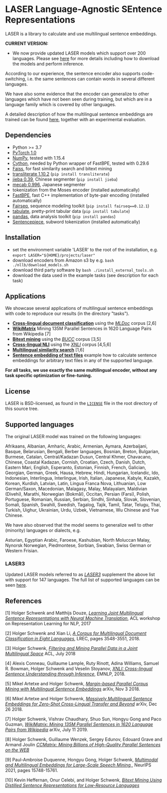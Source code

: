 # LASER  Language-Agnostic SEntence Representations

LASER is a library to calculate and use multilingual sentence embeddings.

**CURRENT VERSION:**
* We now provide updated LASER models which support over 200 languages. Please see [here](nllb/README.md) for more details including how to download the models and perform inference.

According to our experience, the sentence encoder also supports code-switching, i.e.
the same sentences can contain words in several different languages.

We have also some evidence that the encoder can generalize to other
languages which have not been seen during training, but which are in
a language family which is covered by other languages.

A detailed description of how the multilingual sentence embeddings are trained can
be found [here](https://arxiv.org/abs/2205.12654), together with an experimental evaluation.

## Dependencies
* Python >= 3.7
* [PyTorch 1.0](http://pytorch.org/)
* [NumPy](http://www.numpy.org/), tested with 1.15.4
* [Cython](https://pypi.org/project/Cython/), needed by Python wrapper of FastBPE, tested with 0.29.6
* [Faiss](https://github.com/facebookresearch/faiss), for fast similarity search and bitext mining
* [transliterate 1.10.2](https://pypi.org/project/transliterate) (`pip install transliterate`)
* [jieba 0.39](https://pypi.org/project/jieba/), Chinese segmenter (`pip install jieba`)
* [mecab 0.996](https://pypi.org/project/JapaneseTokenizer/), Japanese segmenter
* tokenization from the Moses encoder (installed automatically)
* [FastBPE](https://github.com/glample/fastBPE), fast C++ implementation of byte-pair encoding (installed automatically)
* [Fairseq](https://github.com/pytorch/fairseq), sequence modeling toolkit (`pip install fairseq==0.12.1`)
* [tabulate](https://pypi.org/project/tabulate), pretty-print tabular data (`pip install tabulate`)
* [pandas](https://pypi.org/project/pandas), data analysis toolkit (`pip install pandas`)
* [Sentencepiece](https://github.com/google/sentencepiece), subword tokenization (installed automatically)

## Installation
* set the environment variable 'LASER' to the root of the installation, e.g.
  `export LASER="${HOME}/projects/laser"`
* download encoders from Amazon s3 by e.g. `bash ./nllb/download_models.sh` 
* download third party software by `bash ./install_external_tools.sh`
* download the data used in the example tasks (see description for each task)

## Applications

We showcase several applications of multilingual sentence embeddings
with code to reproduce our results (in the directory "tasks").

* [**Cross-lingual document classification**](tasks/mldoc) using the
  [*MLDoc*](https://github.com/facebookresearch/MLDoc) corpus [2,6]
* [**WikiMatrix**](tasks/WikiMatrix)
   Mining 135M Parallel Sentences in 1620 Language Pairs from Wikipedia [7]
* [**Bitext mining**](tasks/bucc) using the
  [*BUCC*](https://comparable.limsi.fr/bucc2018/bucc2018-task.html) corpus [3,5]
* [**Cross-lingual NLI**](tasks/xnli)
  using the [*XNLI*](https://www.nyu.edu/projects/bowman/xnli/) corpus [4,5,6]
* [**Multilingual similarity search**](tasks/similarity) [1,6]
* [**Sentence embedding of text files**](tasks/embed)
  example how to calculate sentence embeddings for arbitrary text files in any of the supported language.

**For all tasks, we use exactly the same multilingual encoder, without any task specific optimization or fine-tuning.**

## License

LASER is BSD-licensed, as found in the [`LICENSE`](LICENSE) file in the root directory of this source tree.

## Supported languages

The original LASER model was trained on the following languages:

Afrikaans, Albanian, Amharic, Arabic, Armenian, Aymara, Azerbaijani, Basque, Belarusian, Bengali,
Berber languages, Bosnian, Breton, Bulgarian, Burmese, Catalan, Central/Kadazan Dusun, Central Khmer,
Chavacano, Chinese, Coastal Kadazan, Cornish, Croatian, Czech, Danish, Dutch, Eastern Mari, English,
Esperanto, Estonian, Finnish, French, Galician, Georgian, German, Greek, Hausa, Hebrew, Hindi,
Hungarian, Icelandic, Ido, Indonesian, Interlingua, Interlingue, Irish, Italian, Japanese, Kabyle,
Kazakh, Korean, Kurdish, Latvian, Latin, Lingua Franca Nova, Lithuanian, Low German/Saxon,
Macedonian, Malagasy, Malay, Malayalam, Maldivian (Divehi), Marathi, Norwegian (Bokmål), Occitan,
Persian (Farsi), Polish, Portuguese, Romanian, Russian, Serbian, Sindhi, Sinhala, Slovak, Slovenian,
Somali, Spanish, Swahili, Swedish, Tagalog, Tajik, Tamil, Tatar, Telugu, Thai, Turkish, Uighur,
Ukrainian, Urdu, Uzbek, Vietnamese, Wu Chinese and Yue Chinese.

We have also observed that the model seems to generalize well to other (minority) languages or dialects, e.g.

Asturian, Egyptian Arabic, Faroese, Kashubian, North Moluccan Malay, Nynorsk Norwegian, Piedmontese, Sorbian, Swabian,
Swiss German or Western Frisian.

### LASER3

Updated LASER models referred to as *[LASER3](nllb/README.md)* supplement the above list with support for 147 languages. The full list of supported languages can be seen [here](nllb/README.md#list-of-available-laser3-encoders).

## References

[1] Holger Schwenk and Matthijs Douze,
    [*Learning Joint Multilingual Sentence Representations with Neural Machine Translation*](https://aclanthology.info/papers/W17-2619/w17-2619),
    ACL workshop on Representation Learning for NLP, 2017

[2] Holger Schwenk and Xian Li,
    [*A Corpus for Multilingual Document Classification in Eight Languages*](http://www.lrec-conf.org/proceedings/lrec2018/pdf/658.pdf),
    LREC, pages 3548-3551, 2018.

[3] Holger Schwenk,
    [*Filtering and Mining Parallel Data in a Joint Multilingual Space*](http://aclweb.org/anthology/P18-2037)
    ACL, July 2018

[4] Alexis Conneau, Guillaume Lample, Ruty Rinott, Adina Williams, Samuel R. Bowman, Holger Schwenk and Veselin Stoyanov,
    [*XNLI: Cross-lingual Sentence Understanding through Inference*](https://aclweb.org/anthology/D18-1269),
    EMNLP, 2018.

[5] Mikel Artetxe and Holger Schwenk,
    [*Margin-based Parallel Corpus Mining with Multilingual Sentence Embeddings*](https://arxiv.org/abs/1811.01136)
    arXiv, Nov 3 2018.

[6] Mikel Artetxe and Holger Schwenk,
    [*Massively Multilingual Sentence Embeddings for Zero-Shot Cross-Lingual Transfer and Beyond*](https://arxiv.org/abs/1812.10464)
    arXiv, Dec 26 2018.

[7] Holger Schwenk, Vishrav Chaudhary, Shuo Sun, Hongyu Gong and Paco Guzman,
    [*WikiMatrix: Mining 135M Parallel Sentences in 1620 Language Pairs from Wikipedia*](https://arxiv.org/abs/1907.05791)
    arXiv, July 11  2019.

[8] Holger Schwenk, Guillaume Wenzek, Sergey Edunov, Edouard Grave and Armand Joulin
    [*CCMatrix: Mining Billions of High-Quality Parallel Sentences on the WEB*](https://arxiv.org/abs/1911.04944)

[9] Paul-Ambroise Duquenne, Hongyu Gong, Holger Schwenk,
    [*Multimodal and Multilingual Embeddings for Large-Scale Speech Mining,*](https://papers.nips.cc/paper/2021/hash/8466f9ace6a9acbe71f75762ffc890f1-Abstract.html), NeurIPS 2021, pages 15748-15761.

[10] Kevin Heffernan, Onur Celebi, and Holger Schwenk,
     [*Bitext Mining Using Distilled Sentence Representations for Low-Resource Languages*](https://arxiv.org/abs/2205.12654)
